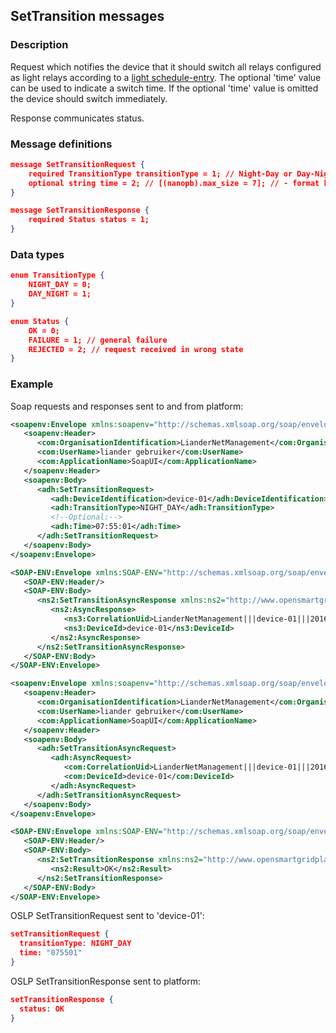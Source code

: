 ## SetTransition messages

### Description

Request which notifies the device that it should switch all relays configured as light relays according to a [light schedule-entry](SetSchedule.md).
The optional 'time' value can be used to indicate a switch time.
If the optional 'time' value is omitted the device should switch immediately.

Response communicates status.

### Message definitions

``` json
message SetTransitionRequest {
    required TransitionType transitionType = 1; // Night-Day or Day-Night transition
    optional string time = 2; // [(nanopb).max_size = 7]; // - format hhmmss UTC
}

message SetTransitionResponse {
    required Status status = 1;
}
```

### Data types

``` json
enum TransitionType {
    NIGHT_DAY = 0;
    DAY_NIGHT = 1;
}

enum Status {
    OK = 0;
    FAILURE = 1; // general failure
    REJECTED = 2; // request received in wrong state
}
```

### Example

Soap requests and responses sent to and from platform:
``` xml
<soapenv:Envelope xmlns:soapenv="http://schemas.xmlsoap.org/soap/envelope/" xmlns:adh="http://www.opensmartgridplatform.org/schemas/publiclighting/adhocmanagement/2014/10" xmlns:com="http://www.opensmartgridplatform.org/schemas/publiclighting/2014/10">
   <soapenv:Header>
      <com:OrganisationIdentification>LianderNetManagement</com:OrganisationIdentification>
      <com:UserName>liander gebruiker</com:UserName>
      <com:ApplicationName>SoapUI</com:ApplicationName>
   </soapenv:Header>
   <soapenv:Body>
      <adh:SetTransitionRequest>
         <adh:DeviceIdentification>device-01</adh:DeviceIdentification>
         <adh:TransitionType>NIGHT_DAY</adh:TransitionType>
         <!--Optional:-->
         <adh:Time>07:55:01</adh:Time>
      </adh:SetTransitionRequest>
   </soapenv:Body>
</soapenv:Envelope>

<SOAP-ENV:Envelope xmlns:SOAP-ENV="http://schemas.xmlsoap.org/soap/envelope/">
   <SOAP-ENV:Header/>
   <SOAP-ENV:Body>
      <ns2:SetTransitionAsyncResponse xmlns:ns2="http://www.opensmartgridplatform.org/schemas/publiclighting/adhocmanagement/2014/10" xmlns:ns3="http://www.opensmartgridplatform.org/schemas/common/2014/10">
         <ns2:AsyncResponse>
            <ns3:CorrelationUid>LianderNetManagement|||device-01|||20160106155501582</ns3:CorrelationUid>
            <ns3:DeviceId>device-01</ns3:DeviceId>
         </ns2:AsyncResponse>
      </ns2:SetTransitionAsyncResponse>
   </SOAP-ENV:Body>
</SOAP-ENV:Envelope>

<soapenv:Envelope xmlns:soapenv="http://schemas.xmlsoap.org/soap/envelope/" xmlns:com="http://www.opensmartgridplatform.org/schemas/common/2014/10" xmlns:adh="http://www.opensmartgridplatform.org/schemas/publiclighting/adhocmanagement/2014/10">
   <soapenv:Header>
      <com:OrganisationIdentification>LianderNetManagement</com:OrganisationIdentification>
      <com:UserName>liander gebruiker</com:UserName>
      <com:ApplicationName>SoapUI</com:ApplicationName>
   </soapenv:Header>
   <soapenv:Body>
      <adh:SetTransitionAsyncRequest>
         <adh:AsyncRequest>
            <com:CorrelationUid>LianderNetManagement|||device-01|||20160106155501582</com:CorrelationUid>
            <com:DeviceId>device-01</com:DeviceId>
         </adh:AsyncRequest>
      </adh:SetTransitionAsyncRequest>
   </soapenv:Body>
</soapenv:Envelope>

<SOAP-ENV:Envelope xmlns:SOAP-ENV="http://schemas.xmlsoap.org/soap/envelope/">
   <SOAP-ENV:Header/>
   <SOAP-ENV:Body>
      <ns2:SetTransitionResponse xmlns:ns2="http://www.opensmartgridplatform.org/schemas/publiclighting/adhocmanagement/2014/10" xmlns:ns3="http://www.opensmartgridplatform.org/schemas/common/2014/10">
         <ns2:Result>OK</ns2:Result>
      </ns2:SetTransitionResponse>
   </SOAP-ENV:Body>
</SOAP-ENV:Envelope>
```

OSLP SetTransitionRequest sent to 'device-01':
``` json
setTransitionRequest {
  transitionType: NIGHT_DAY
  time: "075501"
}
```

OSLP SetTransitionResponse sent to platform:
``` json
setTransitionResponse {
  status: OK
}
```